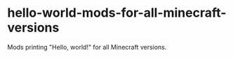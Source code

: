 # hello-world-mods-for-all-minecraft-versions
Mods printing "Hello, world!" for all Minecraft versions.
